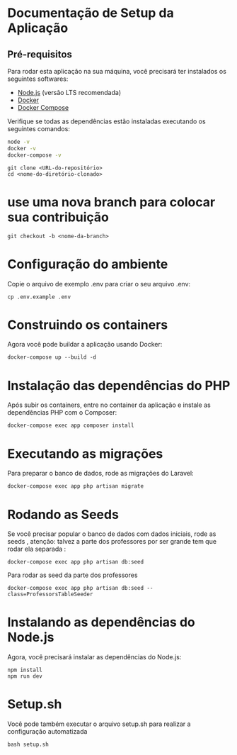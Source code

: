 # Documentação de Setup da Aplicação

## Pré-requisitos

Para rodar esta aplicação na sua máquina, você precisará ter instalados os seguintes softwares:

- [Node.js](https://nodejs.org) (versão LTS recomendada)
- [Docker](https://www.docker.com/)
- [Docker Compose](https://docs.docker.com/compose/install/)

Verifique se todas as dependências estão instaladas executando os seguintes comandos:

```bash
node -v
docker -v
docker-compose -v
```

```
git clone <URL-do-repositório>
cd <nome-do-diretório-clonado>
```
# use uma nova branch para colocar sua contribuição 
```
git checkout -b <nome-da-branch>
```

# Configuração do ambiente
Copie o arquivo de exemplo .env para criar o seu arquivo .env:
```
cp .env.example .env
```
# Construindo os containers
Agora você pode buildar a aplicação usando Docker:

```
docker-compose up --build -d
```

# Instalação das dependências do PHP
Após subir os containers, entre no container da aplicação e instale as dependências PHP com o Composer:

```
docker-compose exec app composer install

```

# Executando as migrações
Para preparar o banco de dados, rode as migrações do Laravel:

```
docker-compose exec app php artisan migrate

```

# Rodando as Seeds
Se você precisar popular o banco de dados com dados iniciais, rode as seeds , atenção: talvez a parte dos professores por ser grande tem que rodar ela separada :

```
docker-compose exec app php artisan db:seed
```

Para rodar as seed da parte dos professores

```
docker-compose exec app php artisan db:seed --class=ProfessorsTableSeeder
```

# Instalando as dependências do Node.js
Agora, você precisará instalar as dependências do Node.js:

```
npm install
npm run dev
```

# Setup.sh
Você pode também executar o arquivo setup.sh para realizar a configuração automatizada

```
bash setup.sh
```